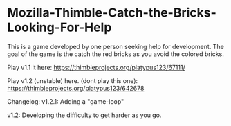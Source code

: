# Mozilla-Thimble-Catch-the-Bricks-Looking-For-Help
This is a game developed by one person seeking help for development.
The goal of the game is the catch the red bricks as you avoid the colored bricks.

Play v1.1 it here: 
https://thimbleprojects.org/platypus123/67111/

Play v1.2 (unstable) here. (dont play this one):
https://thimbleprojects.org/platypus123/642678

Changelog:
v1.2.1: Adding a "game-loop"

v1.2: Developing the difficulty to get harder as you go.
